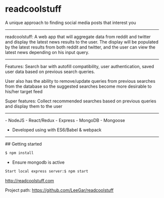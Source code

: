 # readcoolstuff

A unique approach to finding social media posts that interest you

<hr>

readcoolstuff: A web app that will aggregate data from reddit and twitter and display the latest news results to the user. The display will be populated by the latest results from both reddit and twitter, and the user can view the latest news depending on his input query.

<hr>

Features: Search bar with autofill compatibility, user authentication, saved user data based on previous search queries.

User also has the ability to remove/update queries from previous searches from the database so the suggested searches become more desirable to his/her target feed

Super features: Collect recommended searches based on previous queries and display them to the user

<hr>
- NodeJS
- React/Redux 
- Express
- MongoDB
  - Mongoose

- Developed using with ES6/Babel & webpack

<hr>
## Getting started

```sh
$ npm install
```

- Ensure mongodb is active


```sh
Start local express server:$ npm start
```
http://readcoolstuff.com

Project path: https://github.com/LeeGar/readcoolstuff
